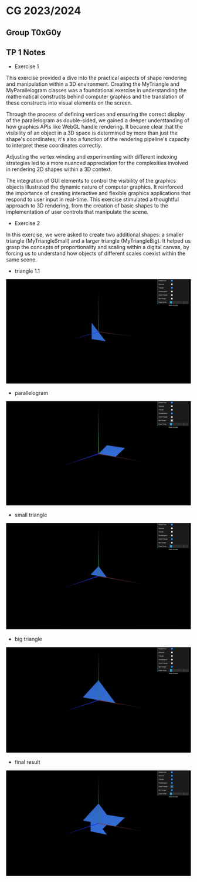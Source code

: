 # CG 2023/2024

## Group T0xG0y

## TP 1 Notes

- Exercise 1

This exercise provided a dive into the practical aspects of shape rendering and manipulation within a 3D environment. Creating the MyTriangle and MyParallelogram classes was a foundational exercise in understanding the mathematical constructs behind computer graphics and the translation of these constructs into visual elements on the screen.

Through the process of defining vertices and ensuring the correct display of the parallelogram as double-sided, we gained a deeper understanding of how graphics APIs like WebGL handle rendering. It became clear that the visibility of an object in a 3D space is determined by more than just the shape's coordinates; it's also a function of the rendering pipeline's capacity to interpret these coordinates correctly.

Adjusting the vertex winding and experimenting with different indexing strategies led to a more nuanced appreciation for the complexities involved in rendering 2D shapes within a 3D context.

The integration of GUI elements to control the visibility of the graphics objects illustrated the dynamic nature of computer graphics. It reinforced the importance of creating interactive and flexible graphics applications that respond to user input in real-time.
This exercise stimulated a thoughtful approach to 3D rendering, from the creation of basic shapes to the implementation of user controls that manipulate the scene.


- Exercise 2

In this exercise, we were asked to create two additional shapes: a smaller triangle (MyTriangleSmall) and a larger triangle (MyTriangleBig). It helped us grasp the concepts of proportionality and scaling within a digital canvas, by forcing us to understand how objects of different scales coexist within the same scene.

- triangle 1.1

![Triangle 1.1](screenshots/cgra-t03g05-tp1-mytriangle.png)


- parallelogram

![Parallelogram](screenshots/cgra-t03g05-tp1-myparallelogram.png)


- small triangle

![Small Triangle](screenshots/cgra-t03g05-tp1-mytrianglesmall.png)


- big triangle

![Big Triangle](screenshots/cgra-t03g05-tp1-mytrianglebig.png)


- final result

![Final Result](screenshots/cgra-t03g05-tp1-1.png)

